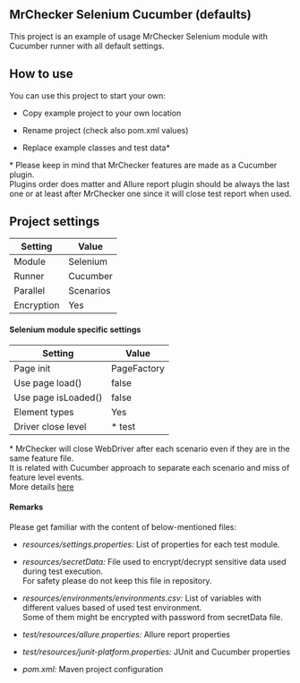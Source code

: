 MrChecker Selenium Cucumber (defaults)
-------------------

This project is an example of usage MrChecker Selenium module with Cucumber runner with all default settings.

## How to use

You can use this project to start your own:

* Copy example project to your own location

* Rename project (check also pom.xml values)

* Replace example classes and test data&ast;

&ast; Please keep in mind that MrChecker features are made as a Cucumber plugin. \
Plugins order does matter and Allure report plugin should be always the last one or at least after MrChecker one since
it will close test report when
used.

## Project settings

| Setting    | Value     |
|------------|-----------|
| Module     | Selenium  |
| Runner     | Cucumber  |
| Parallel   | Scenarios |
| Encryption | Yes       |

#### Selenium module specific settings

| Setting             | Value       |  
|---------------------|-------------|
| Page init           | PageFactory | 
| Use page load()     | false       |  
| Use page isLoaded() | false       | 
| Element types       | Yes         |
| Driver close level  | &ast; test  |

&ast; MrChecker will close WebDriver after each scenario even if they are in the same feature file. \
It is related with Cucumber approach to separate each scenario and miss of feature level events. \
More details [here](https://github.com/cucumber/cucumber-jvm/issues/2702)

#### Remarks

Please get familiar with the content of below-mentioned files:

* *resources/settings.properties:* List of properties for each test module.

* *resources/secretData:* File used to encrypt/decrypt sensitive data used during test execution. \
  For safety please do not keep this file in repository.

* *resources/environments/environments.csv:* List of variables with different values based of used test environment. \
  Some of them might be encrypted with password from secretData file.

* *test/resources/allure.properties:* Allure report properties

* *test/resources/junit-platform.properties:* JUnit and Cucumber properties

* *pom.xml:* Maven project configuration
